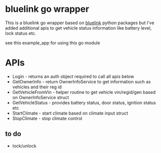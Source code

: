 # bluelink go wrapper
This is a bluelink go wrapper based on [bluelink](https://github.com/synchronizing/bluelink) python packages but I've added additional apis to get vehicle status information like battery level, lock status etc.

see this example_app for using this go module

# APIs

- Login - returns an auth object required to call all apis below
- GetOwnerInfo - return OwnerInfoService to get information such as vehicles and their reg id
- GetVehicleFromVin - helper routine to get vehicle vin/regid/gen based on OwnerInfoService struct
- GetVehicleStatus - provides battery status, door status, ignition status etc
- StartClimate - start climate based on climate input struct
- StopClimate - stop climate control

## to do
- lock/unlock